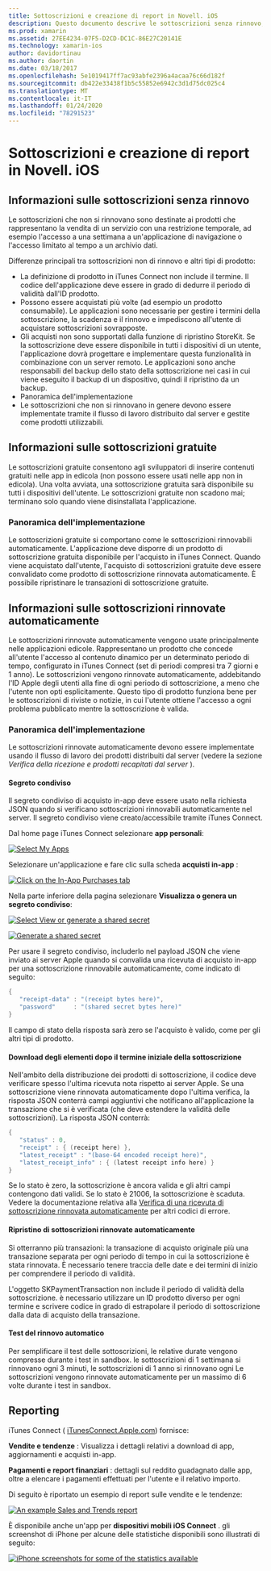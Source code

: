 ```yaml
---
title: Sottoscrizioni e creazione di report in Novell. iOS
description: Questo documento descrive le sottoscrizioni senza rinnovo, le sottoscrizioni gratuite, le sottoscrizioni rinnovate automaticamente e l'uso di iTunes Connect per creare report su questi elementi.
ms.prod: xamarin
ms.assetid: 27EE4234-07F5-D2CD-DC1C-86E27C20141E
ms.technology: xamarin-ios
author: davidortinau
ms.author: daortin
ms.date: 03/18/2017
ms.openlocfilehash: 5e1019417ff7ac93abfe2396a4acaa76c66d182f
ms.sourcegitcommit: db422e33438f1b5c55852e6942c3d1d75dc025c4
ms.translationtype: MT
ms.contentlocale: it-IT
ms.lasthandoff: 01/24/2020
ms.locfileid: "78291523"
---
```

# <a name="subscriptions-and-reporting-in-xamarinios"></a>Sottoscrizioni e creazione di report in Novell. iOS

## <a name="about-non-renewing-subscriptions"></a>Informazioni sulle sottoscrizioni senza rinnovo

Le sottoscrizioni che non si rinnovano sono destinate ai prodotti che rappresentano la vendita di un servizio con una restrizione temporale, ad esempio l'accesso a una settimana a un'applicazione di navigazione o l'accesso limitato al tempo a un archivio dati.   

Differenze principali tra sottoscrizioni non di rinnovo e altri tipi di prodotto:

- La definizione di prodotto in iTunes Connect non include il termine. Il codice dell'applicazione deve essere in grado di dedurre il periodo di validità dall'ID prodotto.
- Possono essere acquistati più volte (ad esempio un prodotto consumabile). Le applicazioni sono necessarie per gestire i termini della sottoscrizione, la scadenza e il rinnovo e impediscono all'utente di acquistare sottoscrizioni sovrapposte.
- Gli acquisti non sono supportati dalla funzione di ripristino StoreKit. Se la sottoscrizione deve essere disponibile in tutti i dispositivi di un utente, l'applicazione dovrà progettare e implementare questa funzionalità in combinazione con un server remoto. Le applicazioni sono anche responsabili del backup dello stato della sottoscrizione nei casi in cui viene eseguito il backup di un dispositivo, quindi il ripristino da un backup.
- Panoramica dell'implementazione
- Le sottoscrizioni che non si rinnovano in genere devono essere implementate tramite il flusso di lavoro distribuito dal server e gestite come prodotti utilizzabili.

## <a name="about-free-subscriptions"></a>Informazioni sulle sottoscrizioni gratuite

Le sottoscrizioni gratuite consentono agli sviluppatori di inserire contenuti gratuiti nelle app in edicola (non possono essere usati nelle app non in edicola). Una volta avviata, una sottoscrizione gratuita sarà disponibile su tutti i dispositivi dell'utente. Le sottoscrizioni gratuite non scadono mai; terminano solo quando viene disinstallata l'applicazione.

### <a name="implementation-overview"></a>Panoramica dell'implementazione

Le sottoscrizioni gratuite si comportano come le sottoscrizioni rinnovabili automaticamente. L'applicazione deve disporre di un prodotto di sottoscrizione gratuita disponibile per l'acquisto in iTunes Connect. Quando viene acquistato dall'utente, l'acquisto di sottoscrizioni gratuite deve essere convalidato come prodotto di sottoscrizione rinnovata automaticamente. È possibile ripristinare le transazioni di sottoscrizione gratuite.

## <a name="about-auto-renewable-subscriptions"></a>Informazioni sulle sottoscrizioni rinnovate automaticamente

Le sottoscrizioni rinnovate automaticamente vengono usate principalmente nelle applicazioni edicole. Rappresentano un prodotto che concede all'utente l'accesso al contenuto dinamico per un determinato periodo di tempo, configurato in iTunes Connect (set di periodi compresi tra 7 giorni e 1 anno). Le sottoscrizioni vengono rinnovate automaticamente, addebitando l'ID Apple degli utenti alla fine di ogni periodo di sottoscrizione, a meno che l'utente non opti esplicitamente. Questo tipo di prodotto funziona bene per le sottoscrizioni di riviste o notizie, in cui l'utente ottiene l'accesso a ogni problema pubblicato mentre la sottoscrizione è valida.

### <a name="implementation-overview"></a>Panoramica dell'implementazione

Le sottoscrizioni rinnovate automaticamente devono essere implementate usando il flusso di lavoro dei prodotti distribuiti dal server (vedere la sezione *Verifica della ricezione e prodotti recapitati dal server* ).

#### <a name="shared-secret"></a>Segreto condiviso

Il segreto condiviso di acquisto in-app deve essere usato nella richiesta JSON quando si verificano sottoscrizioni rinnovabili automaticamente nel server. Il segreto condiviso viene creato/accessibile tramite iTunes Connect.

Dal home page iTunes Connect selezionare **app personali**:   

 [![](subscriptions-and-reporting-images/image2.png "Select My Apps")](subscriptions-and-reporting-images/image2.png#lightbox)  

Selezionare un'applicazione e fare clic sulla scheda **acquisti in-app** :

[![](subscriptions-and-reporting-images/image6.png "Click on the In-App Purchases tab")](subscriptions-and-reporting-images/image6.png#lightbox)

Nella parte inferiore della pagina selezionare **Visualizza o genera un segreto condiviso**:

 [![](subscriptions-and-reporting-images/image40.png "Select View or generate a shared secret")](subscriptions-and-reporting-images/image40.png#lightbox)

 [![](subscriptions-and-reporting-images/image41.png "Generate a shared secret")](subscriptions-and-reporting-images/image41.png#lightbox)   

Per usare il segreto condiviso, includerlo nel payload JSON che viene inviato ai server Apple quando si convalida una ricevuta di acquisto in-app per una sottoscrizione rinnovabile automaticamente, come indicato di seguito:

```csharp
{
   "receipt-data" : "(receipt bytes here)",
   "password"     : "(shared secret bytes here)"
}
```

Il campo di stato della risposta sarà zero se l'acquisto è valido, come per gli altri tipi di prodotto.

#### <a name="downloading-items-after-the-initial-subscription-term"></a>Download degli elementi dopo il termine iniziale della sottoscrizione

Nell'ambito della distribuzione dei prodotti di sottoscrizione, il codice deve verificare spesso l'ultima ricevuta nota rispetto ai server Apple. Se una sottoscrizione viene rinnovata automaticamente dopo l'ultima verifica, la risposta JSON conterrà campi aggiuntivi che notificano all'applicazione la transazione che si è verificata (che deve estendere la validità delle sottoscrizioni). La risposta JSON conterrà:

```csharp
{
   "status" : 0,
   "receipt" : { (receipt here) },
   "latest_receipt" : "(base-64 encoded receipt here)",
   "latest_receipt_info" : { (latest receipt info here) }
}
```

Se lo stato è zero, la sottoscrizione è ancora valida e gli altri campi contengono dati validi. Se lo stato è 21006, la sottoscrizione è scaduta. Vedere la documentazione relativa alla [Verifica di una ricevuta di sottoscrizione rinnovata automaticamente](https://developer.apple.com/library/ios/releasenotes/General/ValidateAppStoreReceipt/Chapters/ValidateRemotely.html) per altri codici di errore.

#### <a name="restoring-auto-renewable-subscriptions"></a>Ripristino di sottoscrizioni rinnovate automaticamente

Si otterranno più transazioni: la transazione di acquisto originale più una transazione separata per ogni periodo di tempo in cui la sottoscrizione è stata rinnovata. È necessario tenere traccia delle date e dei termini di inizio per comprendere il periodo di validità.   

L'oggetto SKPaymentTransaction non include il periodo di validità della sottoscrizione. è necessario utilizzare un ID prodotto diverso per ogni termine e scrivere codice in grado di estrapolare il periodo di sottoscrizione dalla data di acquisto della transazione.

#### <a name="testing-auto-renewal"></a>Test del rinnovo automatico

Per semplificare il test delle sottoscrizioni, le relative durate vengono compresse durante i test in sandbox. le sottoscrizioni di 1 settimana si rinnovano ogni 3 minuti, le sottoscrizioni di 1 anno si rinnovano ogni Le sottoscrizioni vengono rinnovate automaticamente per un massimo di 6 volte durante i test in sandbox.

## <a name="reporting"></a>Reporting

iTunes Connect ( [iTunesConnect.Apple.com](https://itunesconnect.apple.com)) fornisce:   

 **Vendite e tendenze** : Visualizza i dettagli relativi a download di app, aggiornamenti e acquisti in-app.   

 **Pagamenti e report finanziari** : dettagli sul reddito guadagnato dalle app, oltre a elencare i pagamenti effettuati per l'utente e il relativo importo.

Di seguito è riportato un esempio di report sulle vendite e le tendenze:   

 [![](subscriptions-and-reporting-images/image42.png "An example Sales and Trends report")](subscriptions-and-reporting-images/image42.png#lightbox)   

 È disponibile anche un'app per **dispositivi mobili iOS Connect** . gli screenshot di iPhone per alcune delle statistiche disponibili sono illustrati di seguito:   

 [![](subscriptions-and-reporting-images/image43.png "iPhone screenshots for some of the statistics available")](subscriptions-and-reporting-images/image43.png#lightbox)
